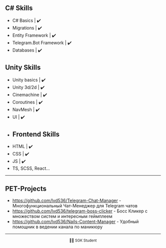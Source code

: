 ## C# Skills
- C# Basics | ✔️
- Migrations | ✔️
- Entity Framework | ✔️
- Telegram.Bot Framework | ✔️
- Databases | ✔️
## Unity Skills
- Unity basics | ✔️
- Unity 3d/2d | ✔️
- Cinemachine | ✔️
- Coroutines | ✔️
- NavMesh | ✔️
- UI | ✔️
- ## Frontend Skills
- HTML | ✔️
- CSS | ✔️
- JS | ✔️
- TS, SCSS, React...
---
## PET-Projects
- https://github.com/lvd536/Telegram-Chat-Manager - Многофункциональный Чат-Менеджер для Telegram чатов
- https://github.com/lvd536/telegram-boss-clicker - Босс Кликер с множеством систем и интересным геймплеем
- https://github.com/lvd536/Nails-Content-Manager - Удобный помощник в ведении канала по маникюру
- ---

<div align="center">
  <sub>👨‍🎓 SGK Student</sub>
</div>
